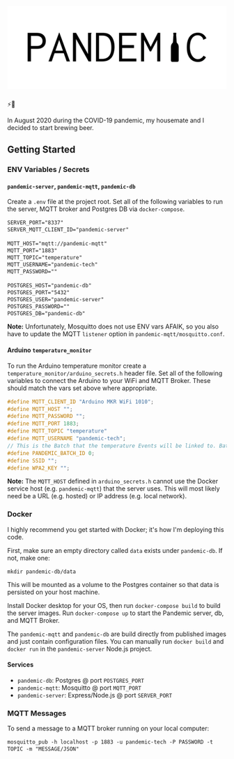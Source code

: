 # ![Pandemic Brewing logo](pandemic-server/public/images/logo.png)
⚡️🍺

In August 2020 during the COVID-19 pandemic, my housemate and I decided to start brewing beer.

## Getting Started

### ENV Variables / Secrets

#### `pandemic-server`, `pandemic-mqtt`, `pandemic-db`

Create a `.env` file at the project root. Set all of the following variables to run the server, MQTT broker and Postgres DB via `docker-compose`.

```
SERVER_PORT="8337"
SERVER_MQTT_CLIENT_ID="pandemic-server"

MQTT_HOST="mqtt://pandemic-mqtt"
MQTT_PORT="1883"
MQTT_TOPIC="temperature"
MQTT_USERNAME="pandemic-tech"
MQTT_PASSWORD=""

POSTGRES_HOST="pandemic-db"
POSTGRES_PORT="5432"
POSTGRES_USER="pandemic-server"
POSTGRES_PASSWORD=""
POSTGRES_DB="pandemic-db"
```

**Note:** Unfortunately, Mosquitto does not use ENV vars AFAIK, so you also have to update the MQTT `listener` option in `pandemic-mqtt/mosquitto.conf`.

#### Arduino `temperature_monitor`

To run the Arduino temperature monitor create a `temperature_monitor/arduino_secrets.h` header file. Set all of the following variables to connect the Arduino to your WiFi and MQTT Broker. These should match the vars set above where appropriate.

```cpp
#define MQTT_CLIENT_ID "Arduino MKR WiFi 1010";
#define MQTT_HOST "";
#define MQTT_PASSWORD "";
#define MQTT_PORT 1883;
#define MQTT_TOPIC "temperature"
#define MQTT_USERNAME "pandemic-tech";
// This is the Batch that the temperature Events will be linked to. Batch `0` is seeded for testing.
#define PANDEMIC_BATCH_ID 0;
#define SSID "";
#define WPA2_KEY "";
```

**Note:** The `MQTT_HOST` defined in `arduino_secrets.h` cannot use the Docker service host (e.g. `pandemic-mqtt`) that the server uses. This will most likely need be a URL (e.g. hosted) or IP address (e.g. local network).

### Docker

I highly recommend you get started with Docker; it's how I'm deploying this code.

First, make sure an empty directory called `data` exists under `pandemic-db`. If not, make one:
```shell
mkdir pandemic-db/data
```

This will be mounted as a volume to the Postgres container so that data is persisted on your host machine.

Install Docker desktop for your OS, then run `docker-compose build` to build the server images. Run `docker-compose up` to start the Pandemic server, db, and MQTT Broker.

The `pandemic-mqtt` and `pandemic-db` are build directly from published images and just contain configuration files. You can manually run `docker build` and `docker run` in the `pandemic-server` Node.js project.

#### Services

- `pandemic-db`: Postgres @ port `POSTGRES_PORT`
- `pandemic-mqtt`: Mosquitto @ port `MQTT_PORT`
- `pandemic-server`: Express/Node.js @ port `SERVER_PORT`

### MQTT Messages

To send a message to a MQTT broker running on your local computer:
```shell
mosquitto_pub -h localhost -p 1883 -u pandemic-tech -P PASSWORD -t TOPIC -m "MESSAGE/JSON"
```

